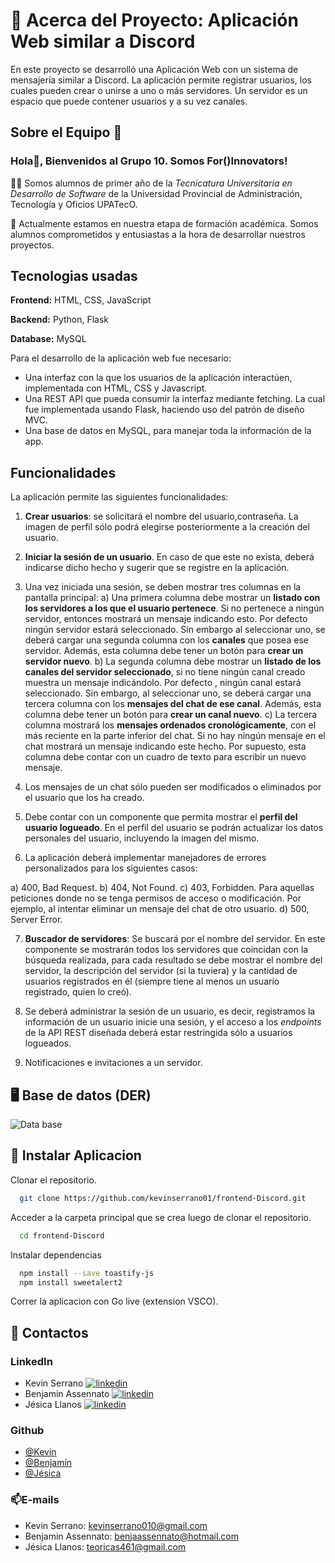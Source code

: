 
# 🚀 Acerca del Proyecto: Aplicación Web similar a Discord

En este proyecto se desarrolló una Aplicación Web con un sistema de mensajería similar a Discord.
La aplicación permite registrar usuarios, los cuales pueden crear o unirse a uno o más servidores. Un servidor es un espacio que puede contener usuarios y a su vez canales.

## Sobre el Equipo 💪
### Hola👋, Bienvenidos al Grupo 10. Somos **For()Innovators**! 
👩‍💻 Somos alumnos de primer año de la *Tecnicatura Universitaria en Desarrollo de Software* de la Universidad Provincial de Administración, Tecnología y Oficios UPATecO.

🧠 Actualmente estamos en nuestra etapa de formación académica. Somos alumnos comprometidos y entusiastas a la hora de desarrollar nuestros proyectos.

## Tecnologias usadas

**Frontend:** HTML, CSS, JavaScript

**Backend:** Python, Flask

**Database:** MySQL

Para el desarrollo de la aplicación web fue necesario:
- Una interfaz con la que los usuarios de la aplicación interactúen, implementada con HTML, CSS y Javascript.
- Una REST API que pueda consumir la interfaz mediante fetching.
La cual fue implementada usando Flask, haciendo uso del patrón de diseño MVC.
- Una base de datos en MySQL, para manejar toda la información de la app.

## Funcionalidades
La aplicación permite las siguientes funcionalidades:
1. **Crear usuarios**: se solicitará el nombre del usuario,contraseña. La imagen de perfil sólo podrá elegirse posteriormente a la creación del usuario.

2. **Iniciar la sesión de un usuario**. En caso de que este no exista, deberá indicarse dicho hecho y sugerir que se registre en la aplicación.

3. Una vez iniciada una sesión, se deben mostrar tres columnas en la pantalla principal: a) Una primera columna debe mostrar un **listado con los servidores a los que el usuario pertenece**. Si no pertenece a ningún servidor, entonces mostrará un mensaje indicando esto. Por defecto ningún servidor estará seleccionado. Sin embargo al seleccionar uno, se deberá cargar una segunda columna con los **canales** que posea ese servidor. Además, esta columna debe tener un botón para **crear un servidor nuevo**. b) La segunda columna debe mostrar un **listado de los canales del servidor seleccionado**, si no tiene ningún canal creado muestra un mensaje indicándolo. Por defecto , ningún canal estará seleccionado. Sin embargo, al seleccionar uno, se deberá cargar una tercera columna con los **mensajes del chat de ese canal**. Además, esta columna debe tener un botón para **crear un canal nuevo**. c) La tercera columna mostrará los **mensajes ordenados cronológicamente**, con el más reciente en la parte inferior del chat. Si no hay ningún mensaje en el chat mostrará un mensaje indicando este hecho. Por supuesto, esta columna debe contar con un cuadro de texto para escribir un nuevo mensaje.

4. Los mensajes de un chat sólo pueden ser modificados o eliminados por el usuario que los ha creado.

5. Debe contar con un componente que permita mostrar el **perfil del usuario logueado**. En el perfil del usuario se podrán actualizar los datos personales del usuario, incluyendo la imagen del mismo.

6. La aplicación deberá implementar manejadores de errores personalizados para los siguientes casos:

a) 400, Bad Request. b) 404, Not Found.
c) 403, Forbidden. Para aquellas peticiones donde no se tenga permisos de acceso o modificación. Por ejemplo, al intentar eliminar un mensaje del chat de otro usuario. d) 500, Server Error.

7. **Buscador de servidores**: Se buscará por el nombre del servidor. En este componente se mostrarán todos los servidores que coincidan con la búsqueda realizada, para cada resultado se debe mostrar el nombre del servidor, la descripción del servidor (si la tuviera) y la cantidad de usuarios registrados en él (siempre tiene al menos un usuario registrado, quien lo creó).
8. Se deberá administrar la sesión de un usuario, es decir, registramos la información de un usuario inicie una sesión, y el acceso a los *endpoints* de la API REST diseñada deberá estar restringida sólo a usuarios logueados.

9. Notificaciones e invitaciones a un servidor.

## 🖥️ Base de datos (DER)

![Data base](https://i.pinimg.com/750x/eb/fe/69/ebfe6944ff690e1f47fdb5ec5828531f.jpg)

## 🔌 Instalar Aplicacion

Clonar el repositorio.

```bash
  git clone https://github.com/kevinserrano01/frontend-Discord.git
```

Acceder a la carpeta principal que se crea luego de clonar el repositorio.

```bash
  cd frontend-Discord
```
Instalar dependencias

```bash
  npm install --save toastify-js
  npm install sweetalert2
```
Correr la aplicacion con Go live (extension VSCO).



## 🔗 Contactos

### LinkedIn
- Kevin Serrano [![linkedin](https://img.shields.io/badge/linkedin-0A66C2?style=for-the-badge&logo=linkedin&logoColor=white)](https://www.linkedin.com/in/kevin-serrano-86711a231/)
- Benjamin Assennato
[![linkedin](https://img.shields.io/badge/linkedin-0A66C2?style=for-the-badge&logo=linkedin&logoColor=white)](https://www.linkedin.com/in/benjamin-assennato-00ab80240/)
- Jésica Llanos
[![linkedin](https://img.shields.io/badge/linkedin-0A66C2?style=for-the-badge&logo=linkedin&logoColor=white)](https://www.linkedin.com/)

### Github
- [@Kevin](https://github.com/kevinserrano01)
- [@Benjamín](https://github.com/BenjaminAss)
- [@Jésica](https://github.com/Jesi10)

### 📫E-mails
- Kevin Serrano: kevinserrano010@gmail.com
- Benjamin Assennato: benjaassennato@hotmail.com
- Jésica Llanos: teoricas461@gmail.com

